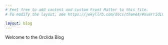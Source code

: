 ```yaml
---
# Feel free to add content and custom Front Matter to this file.
# To modify the layout, see https://jekyllrb.com/docs/themes/#overriding-theme-defaults

layout: blog
---
```


Welcome to the Orclida Blog
